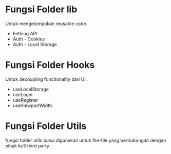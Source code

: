 # Fungsi Folder lib

Untuk mengelompokan reusable code.

- Fething API
- Auth - Cookies
- Auth - Local Storage

# Fungsi Folder Hooks

Untuk decoupling functionality dari UI.

- useLocalStorage
- useLogin
- useRegister
- useViewportWidth

# Fungsi Folder Utils

fungsi folder utils biasa digunakan untuk file-file yang berhubungan dengan pihak ke3 third party.
